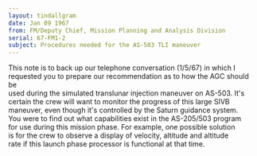 ```yaml
---
layout: tindallgram
date: Jan 09 1967
from: FM/Deputy Chief, Mission Planning and Analysis Division
serial: 67-FM1-2
subject: Procedures needed for the AS-503 TLI maneuver
---
```

This note is to back up our telephone conversation (1/5/67) in which I  
requested you to prepare our recommendation as to how the AGC should be  
used during the simulated translunar injection maneuver on AS-503. It's  
certain the crew will want to monitor the progress of this large SIVB  
maneuver, even though it's controlled by the Saturn guidance system.  
You were to find out what capabilities exist in the AS-205/503 program  
for use during this mission phase. For example, one possible solution  
is for the crew to observe a display of velocity, altitude and altitude  
rate if this launch phase processor is functional at that time.
